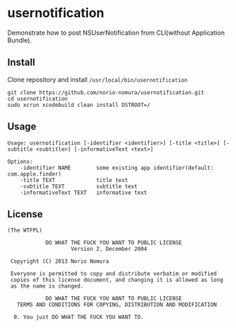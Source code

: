 usernotification
================
Demonstrate how to post NSUserNotification from CLI(without Application Bundle).

Install
-------
Clone repository and install `/usr/local/bin/usernotification`

	git clone https://github.com/norio-nomura/usernotification.git
	cd usernotification
	sudo xcrun xcodebuild clean install DSTROOT=/

Usage
-----

	Usage: usernotification [-identifier <identifier>] [-title <title>] [-subtitle <subtitle>] [-informativeText <text>]
	
	Options:
	    -identifier NAME        some existing app identifier(default: com.apple.finder)
	    -title TEXT             title text
	    -subtitle TEXT          subtitle text
	    -informativeText TEXT   informative text

License
-------

	(The WTFPL)
	
	            DO WHAT THE FUCK YOU WANT TO PUBLIC LICENSE
	                    Version 2, December 2004
	
	 Copyright (C) 2013 Norio Nomura
	
	 Everyone is permitted to copy and distribute verbatim or modified
	 copies of this license document, and changing it is allowed as long
	 as the name is changed.
	
	            DO WHAT THE FUCK YOU WANT TO PUBLIC LICENSE
	   TERMS AND CONDITIONS FOR COPYING, DISTRIBUTION AND MODIFICATION
	
	  0. You just DO WHAT THE FUCK YOU WANT TO.
